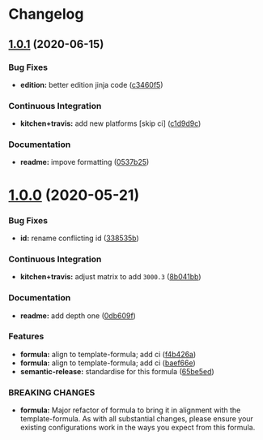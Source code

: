 # Changelog

## [1.0.1](https://github.com/saltstack-formulas/jetbrains-goland-formula/compare/v1.0.0...v1.0.1) (2020-06-15)


### Bug Fixes

* **edition:** better edition jinja code ([c3460f5](https://github.com/saltstack-formulas/jetbrains-goland-formula/commit/c3460f5be980a9944a858e0e6a4f318d999899f6))


### Continuous Integration

* **kitchen+travis:** add new platforms [skip ci] ([c1d9d9c](https://github.com/saltstack-formulas/jetbrains-goland-formula/commit/c1d9d9ca3286ff2dea889aa0f70ccce9293c5da5))


### Documentation

* **readme:** impove formatting ([0537b25](https://github.com/saltstack-formulas/jetbrains-goland-formula/commit/0537b252503479f46a51267660f46a0c94dba680))

# [1.0.0](https://github.com/saltstack-formulas/jetbrains-goland-formula/compare/v0.2.0...v1.0.0) (2020-05-21)


### Bug Fixes

* **id:** rename conflicting id ([338535b](https://github.com/saltstack-formulas/jetbrains-goland-formula/commit/338535b45b2d7d36c03994d14b998533826c8b58))


### Continuous Integration

* **kitchen+travis:** adjust matrix to add `3000.3` ([8b041bb](https://github.com/saltstack-formulas/jetbrains-goland-formula/commit/8b041bb3d93931f6f1b7939b4ff108faa0c34632))


### Documentation

* **readme:** add depth one ([0db609f](https://github.com/saltstack-formulas/jetbrains-goland-formula/commit/0db609f9dcf929a918f5e3a7d30f7fbc73f11dca))


### Features

* **formula:** align to template-formula; add ci ([f4b426a](https://github.com/saltstack-formulas/jetbrains-goland-formula/commit/f4b426a0fae52e7485f0628102701548426f96b2))
* **formula:** align to template-formula; add ci ([baef66e](https://github.com/saltstack-formulas/jetbrains-goland-formula/commit/baef66e1c1087db5193afc92f67d79816b77a20e))
* **semantic-release:** standardise for this formula ([65be5ed](https://github.com/saltstack-formulas/jetbrains-goland-formula/commit/65be5ed11a847b87f14ec7a8ee3da4dc36649f5d))


### BREAKING CHANGES

* **formula:** Major refactor of formula to bring it in alignment with the
template-formula. As with all substantial changes, please ensure your
existing configurations work in the ways you expect from this formula.
